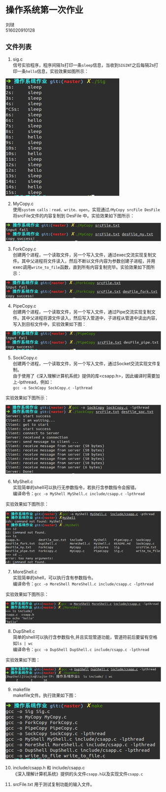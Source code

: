 # 操作系统第一次作业
刘琎  
516020910128

## 文件列表
1. sig.c  
  信号实验程序，程序间隔1s打印一条`sleep`信息，当收到`SIGINT`之后每隔2s打印一条`hello`信息，实验效果如图所示：

  ![sig实验图](pictures/sig.png "sig实验图")

  

2. MyCopy.c  
  使用`system calls：read、write、open`，实现通过`/MyCopy srcFile DesFile` 将srcFile文件的内容复制到 DesFile 中。实验效果如下图所示：

  ![MyCopy实验图](pictures/mycopy.png "MyCopy实验图")

3. ForkCopy.c  
  创建两个进程，一个读取文件，另一个写入文件，通过exec交流实现复制文件。其中父进程将文件读入，然后不断以文件内容为参数创建子进程，并用exec调用`write_to_file`函数，直到所有内容复制完毕。实验效果如下图所示：

  ![ForkCopy实验图](pictures/forkcopy.png "ForkCopy实验图")

4. PipeCopy.c  
  创建两个进程，一个读取文件，另一个写入文件，通过Pipe交流实现复制文件。其中父进程将源文件读入，然后写入管道中，子进程从管道中读出内容，写入到目标文件中，实验效果如下图：

  ![PipeCopy实验图](pictures/pipecopy.png "PipeCopy实验图")

5. SockCopy.c  
  创建两个进程，一个读取文件，另一个写入文件，通过Socket交流实现文件复制。  
  由于使用了《深入理解计算机系统》提供的库<csapp.h>，因此编译时需要加上-lpthread，例如：  
  `gcc -o SockCopy SockCopy.c -lpthread`

  实验效果如下图所示：  

  ![SockCopy实验图](pictures/sockcopy.png "SockCopy实验图")

6. MyShell.c  
  实现简单的shell可以执行无参数指令，若执行含参数指令会报错。  
  编译命令：`gcc -o MyShell MyShell.c include/csapp.c -lpthread`   

  实验效果如下图所示：  

  ![MyShell.c实验图](pictures/myshell.png "MyShell实验图")

7. MoreShell.c  
  实现简单的shell，可以执行含有参数指令。  
  编译命令：`gcc -o MoreShell MoreShell.c include/csapp.c -lpthread`

  实验效果如下图所示：

  ![MoreShell实验图](pictures/moreshell.png "MoreShell实验图")

8. DupShell.c  
  简单的shell可以执行含参数指令,并且实现管道功能，管道符前后要留有空格如`ls | wc`  
  编译命令：`gcc -o DupShell DupShell.c include/csapp.c -lpthread`

  实验效果如下图：

  ![DupShell实验图](pictures/dupshell.png "DupShell实验图")

9. makefile  
  makefile文件。执行效果如下图：

  ![makefile](pictures/makefile.png "makefile")

10. include/csapp.h 和 include/csapp.c  
    《深入理解计算机系统》提供的头文件`csapp.h`以及实现文件`csapp.c`

11. srcFile.txt
    用于测试复制功能的输入文件。

